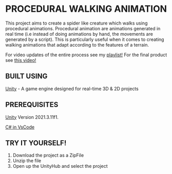 # PROCEDURAL WALKING ANIMATION
This project aims to create a spider like creature which walks using procedural animations. Procedural animation are animations generated in real time (i.e instead of doing animations by hand, the movements are generated by a script). This is particularly useful when it comes to creating walking animations that adapt according to the features of a terrain.

For video updates of the entire process see my [playlist!](https://www.youtube.com/watch?v=kScxnYievbA&list=PLNU3z4IRiDwMw8vPPhgJRYFnzJ09e3jGd)
For the final product see [this video!](https://www.youtube.com/watch?v=AifGsKtQZbg&list=PLNU3z4IRiDwMw8vPPhgJRYFnzJ09e3jGd&index=5)
 
## BUILT USING
  [Unity](https://unity.com/download) - A game engine designed for real-time 3D & 2D projects

## PREREQUISITES
  [Unity](https://unity.com/download) Version 2021.3.11f1. 
  
  [C# in VsCode](https://code.visualstudio.com/docs/languages/csharp)
  
## TRY IT YOURSELF!
  1. Download the project as a ZipFile
  2. Unzip the file
  3. Open up the UnityHub and select the project
